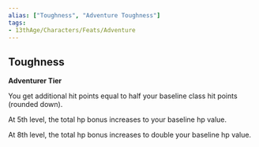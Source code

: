 ```yaml
---
alias: ["Toughness", "Adventure Toughness"]
tags: 
- 13thAge/Characters/Feats/Adventure
---
```


## Toughness

__Adventurer Tier__

You get additional hit points equal to half your baseline class hit points (rounded down).

At 5th level, the total hp bonus increases to your baseline hp value.

At 8th level, the total hp bonus increases to double your baseline hp value.
